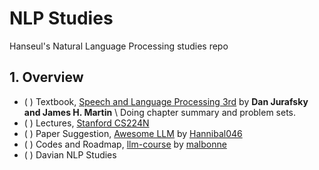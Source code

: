 # NLP Studies
Hanseul's Natural Language Processing studies repo
## 1. Overview
* ( ) Textbook, [Speech and Language Processing 3rd](https://web.stanford.edu/~jurafsky/slp3/) by **Dan Jurafsky and James H. Martin**
\\    Doing chapter summary and problem sets. 
* ( ) Lectures, [Stanford CS224N](https://youtube.com/watch?v=rmVRLeJRkl4&list=PLoROMvodv4rMFqRtEuo6SGjY4XbRIVRd4)
* ( ) Paper Suggestion, [Awesome LLM](https://github.com/Hannibal046/Awesome-LLM) by [Hannibal046](https://github.com/Hannibal046/)
* ( ) Codes and Roadmap, [llm-course](https://github.com/mlabonne/llm-course) by [malbonne](https://github.com/mlabonne/)
* ( ) Davian NLP Studies 
